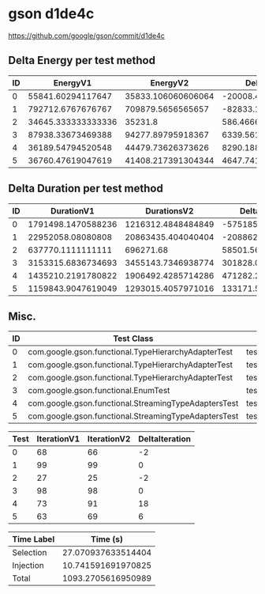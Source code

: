 # gson d1de4c


https://github.com/google/gson/commit/d1de4c



## Delta Energy per test method


| ID | EnergyV1 | EnergyV2 | DeltaEnergy | σV1 | σV2 |
| --- | --- | --- | --- | --- | --- |
| 0 | 55841.60294117647 | 35833.106060606064 | -20008.496880570405 | 163585.56702912215 | 7485.764504446013 |
| 1 | 792712.6767676767 | 709879.5656565657 | -82833.11111111101 | 803354.3613334474 | 767775.1559194756 |
| 2 | 34645.333333333336 | 35231.8 | 586.4666666666672 | 2742.5037087655132 | 3967.6580195374704 |
| 3 | 87938.33673469388 | 94277.89795918367 | 6339.561224489793 | 45355.4567832721 | 47749.07936637656 |
| 4 | 36189.54794520548 | 44479.73626373626 | 8290.188318530782 | 6668.4451331833425 | 14253.889972881601 |
| 5 | 36760.47619047619 | 41408.217391304344 | 4647.7412008281535 | 11458.405751954208 | 18152.01607509265 |

## Delta Duration per test method


| ID | DurationV1 | DurationsV2 | DeltaDuration |
| --- | --- | --- | --- |
| 0 | 1791498.1470588236 | 1216312.4848484849 | -575185.6622103387 |
| 1 | 22952058.08080808 | 20863435.404040404 | -2088622.676767677 |
| 2 | 637770.1111111111 | 696271.68 | 58501.56888888893 |
| 3 | 3153315.6836734693 | 3455143.7346938774 | 301828.05102040805 |
| 4 | 1435210.2191780822 | 1906492.4285714286 | 471282.20939334645 |
| 5 | 1159843.9047619049 | 1293015.4057971016 | 133171.5010351967 |

## Misc.

| ID | Test Class | Test Method |
| --- | --- | --- |
| 0 | com.google.gson.functional.TypeHierarchyAdapterTest | testRegisterSuperTypeFirst |
| 1 | com.google.gson.functional.TypeHierarchyAdapterTest | testTypeHierarchy |
| 2 | com.google.gson.functional.TypeHierarchyAdapterTest | testRegisterSubTypeFirstNotAllowed |
| 3 | com.google.gson.functional.EnumTest | testEnumSubclassWithRegisteredTypeAdapter |
| 4 | com.google.gson.functional.StreamingTypeAdaptersTest | testSerializeWithCustomTypeAdapter |
| 5 | com.google.gson.functional.StreamingTypeAdaptersTest | testDeserializeWithCustomTypeAdapter |




| Test | IterationV1 | IterationV2 | DeltaIteration |
| --- | --- | --- | --- |
| 0 | 68 | 66 | -2 |
| 1 | 99 | 99 | 0 |
| 2 | 27 | 25 | -2 |
| 3 | 98 | 98 | 0 |
| 4 | 73 | 91 | 18 |
| 5 | 63 | 69 | 6 |



| Time Label | Time (s) |
| --- | --- |
| Selection | 27.070937633514404 |
| Injection | 10.741591691970825 |
| Total | 1093.2705616950989 |


